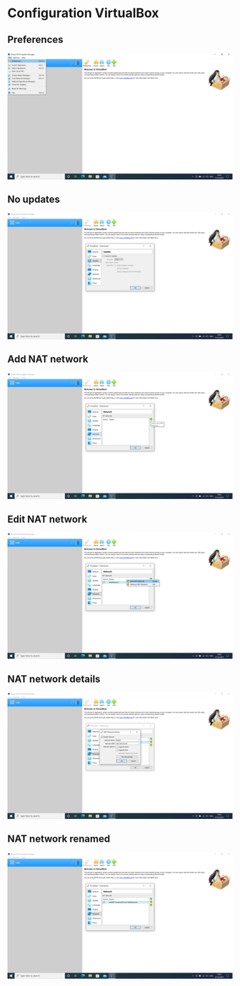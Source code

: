 # Configuration VirtualBox

## Preferences
<kbd> [![Configuration VirtualBox](../../assets/images/virtualbox-windows/configure-vb/preferences.png "Preferences")](../../assets/images/virtualbox-windows/configure-vb/preferences.png) </kbd>

## No updates
<kbd> [![Configuration VirtualBox](../../assets/images/virtualbox-windows/configure-vb/no-updates.png "No updates")](../../assets/images/virtualbox-windows/configure-vb/no-updates.png) </kbd>

## Add NAT network
<kbd> [![Configuration VirtualBox](../../assets/images/virtualbox-windows/configure-vb/add-nat-network.png "Add NAT network")](../../assets/images/virtualbox-windows/configure-vb/add-nat-network.png) </kbd>

## Edit NAT network
<kbd> [![Configuration VirtualBox](../../assets/images/virtualbox-windows/configure-vb/edit-nat-network.png "Edit NAT network")](../../assets/images/virtualbox-windows/configure-vb/edit-nat-network.png) </kbd>

## NAT network details
<kbd> [![Configuration VirtualBox](../../assets/images/virtualbox-windows/configure-vb/nat-network-details.png "NAT network details")](../../assets/images/virtualbox-windows/configure-vb/nat-network-details.png) </kbd>

## NAT network renamed
<kbd> [![Configuration VirtualBox](../../assets/images/virtualbox-windows/configure-vb/nat-network-renamed.png "NAT network renamed")](../../assets/images/virtualbox-windows/configure-vb/nat-network-renamed.png) </kbd>